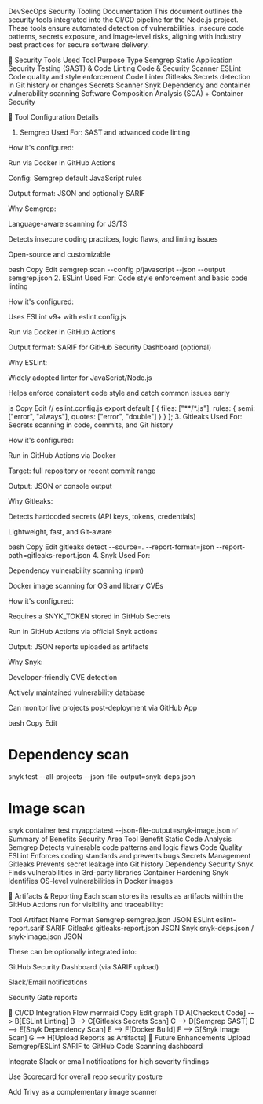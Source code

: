 DevSecOps Security Tooling Documentation
This document outlines the security tools integrated into the CI/CD pipeline for the Node.js project. These tools ensure automated detection of vulnerabilities, insecure code patterns, secrets exposure, and image-level risks, aligning with industry best practices for secure software delivery.

📌 Security Tools Used
Tool	Purpose	Type
Semgrep	Static Application Security Testing (SAST) & Code Linting	Code & Security Scanner
ESLint	Code quality and style enforcement	Code Linter
Gitleaks	Secrets detection in Git history or changes	Secrets Scanner
Snyk	Dependency and container vulnerability scanning	Software Composition Analysis (SCA) + Container Security

🔧 Tool Configuration Details
1. Semgrep
Used For: SAST and advanced code linting

How it's configured:

Run via Docker in GitHub Actions

Config: Semgrep default JavaScript rules

Output format: JSON and optionally SARIF

Why Semgrep:

Language-aware scanning for JS/TS

Detects insecure coding practices, logic flaws, and linting issues

Open-source and customizable

bash
Copy
Edit
semgrep scan --config p/javascript --json --output semgrep.json
2. ESLint
Used For: Code style enforcement and basic code linting

How it's configured:

Uses ESLint v9+ with eslint.config.js

Run via Docker in GitHub Actions

Output format: SARIF for GitHub Security Dashboard (optional)

Why ESLint:

Widely adopted linter for JavaScript/Node.js

Helps enforce consistent code style and catch common issues early

js
Copy
Edit
// eslint.config.js
export default [
  {
    files: ["**/*.js"],
    rules: {
      semi: ["error", "always"],
      quotes: ["error", "double"]
    }
  }
];
3. Gitleaks
Used For: Secrets scanning in code, commits, and Git history

How it's configured:

Run in GitHub Actions via Docker

Target: full repository or recent commit range

Output: JSON or console output

Why Gitleaks:

Detects hardcoded secrets (API keys, tokens, credentials)

Lightweight, fast, and Git-aware

bash
Copy
Edit
gitleaks detect --source=. --report-format=json --report-path=gitleaks-report.json
4. Snyk
Used For:

Dependency vulnerability scanning (npm)

Docker image scanning for OS and library CVEs

How it's configured:

Requires a SNYK_TOKEN stored in GitHub Secrets

Run in GitHub Actions via official Snyk actions

Output: JSON reports uploaded as artifacts

Why Snyk:

Developer-friendly CVE detection

Actively maintained vulnerability database

Can monitor live projects post-deployment via GitHub App

bash
Copy
Edit
# Dependency scan
snyk test --all-projects --json-file-output=snyk-deps.json

# Image scan
snyk container test myapp:latest --json-file-output=snyk-image.json
✅ Summary of Benefits
Security Area	Tool	Benefit
Static Code Analysis	Semgrep	Detects vulnerable code patterns and logic flaws
Code Quality	ESLint	Enforces coding standards and prevents bugs
Secrets Management	Gitleaks	Prevents secret leakage into Git history
Dependency Security	Snyk	Finds vulnerabilities in 3rd-party libraries
Container Hardening	Snyk	Identifies OS-level vulnerabilities in Docker images

📁 Artifacts & Reporting
Each scan stores its results as artifacts within the GitHub Actions run for visibility and traceability:

Tool	Artifact Name	Format
Semgrep	semgrep.json	JSON
ESLint	eslint-report.sarif	SARIF
Gitleaks	gitleaks-report.json	JSON
Snyk	snyk-deps.json / snyk-image.json	JSON

These can be optionally integrated into:

GitHub Security Dashboard (via SARIF upload)

Slack/Email notifications

Security Gate reports

🔄 CI/CD Integration Flow
mermaid
Copy
Edit
graph TD
A[Checkout Code] --> B[ESLint Linting]
B --> C[Gitleaks Secrets Scan]
C --> D[Semgrep SAST]
D --> E[Snyk Dependency Scan]
E --> F[Docker Build]
F --> G[Snyk Image Scan]
G --> H[Upload Reports as Artifacts]
🚀 Future Enhancements
Upload Semgrep/ESLint SARIF to GitHub Code Scanning dashboard

Integrate Slack or email notifications for high severity findings

Use Scorecard for overall repo security posture

Add Trivy as a complementary image scanner